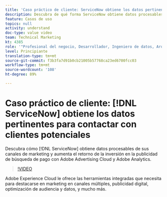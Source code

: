 ```yaml
---
title: 'Caso práctico de cliente: ServiceNow obtiene los datos pertinentes y necesarios para contactar con clientes potenciales'
description: Descubra de qué forma ServiceNow obtiene datos procesables de sus canales de marketing y cómo aumenta el retorno de la inversión en la publicidad de búsqueda de pago con Adobe Advertising Cloud y Adobe Analytics.
feature: Casos de uso
topics: null
activity: understand
doc-type: value video
team: Technical Marketing
kt: 4385
role: '"Profesional del negocio, Desarrollador, Ingeniero de datos, Arquitecto, Arquitecto de datos, Administrador, Líder"'
level: Principiante
translation-type: tm+mt
source-git-commit: f3b3fa7d91b0cb21005b57768ca23ed6700fcc03
workflow-type: tm+mt
source-wordcount: '108'
ht-degree: 89%

---
```



# Caso práctico de cliente: [!DNL ServiceNow] obtiene los datos pertinentes para contactar con clientes potenciales

Descubra cómo [!DNL ServiceNow] obtiene datos procesables de sus canales de marketing y aumenta el retorno de la inversión en la publicidad de búsqueda de pago con Adobe Advertising Cloud y Adobe Analytics.

>[!VIDEO](https://video.tv.adobe.com/v/31504/?quality=12)

Adobe Experience Cloud le ofrece las herramientas integradas que necesita para destacarse en marketing en canales múltiples, publicidad digital, optimización de audiencia y datos, y mucho más.
